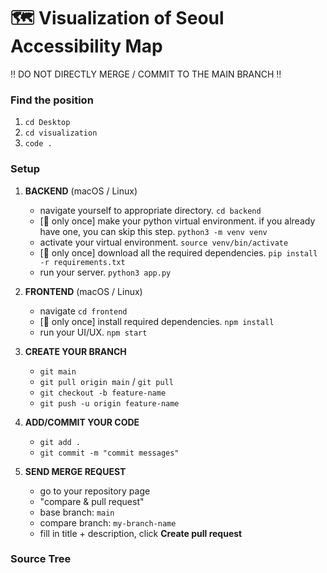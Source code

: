 # 🗺️ Visualization of Seoul Accessibility Map
‼️ DO NOT DIRECTLY MERGE / COMMIT TO THE MAIN BRANCH ‼️  

### **Find the position**  
1. ```cd Desktop```
2. ```cd visualization```
3. ```code .```
   
### **Setup**  
1. **BACKEND** (macOS / Linux)
      - navigate yourself to appropriate directory. ```cd backend```  
      - [🌟 only once] make your python virtual environment. if you already have one, you can skip this step. ```python3 -m venv venv```  
      - activate your virtual environment. ```source venv/bin/activate```  
      - [🌟 only once] download all the required dependencies. ```pip install -r requirements.txt```
      - run your server. ```python3 app.py```  

2. **FRONTEND** (macOS / Linux)
      - navigate ```cd frontend```
      - [🌟 only once] install required dependencies. ```npm install```
      - run your UI/UX. ```npm start```  

3. **CREATE YOUR BRANCH**
      - ```git main```  
      - ```git pull origin main``` / ```git pull```
      - ```git checkout -b feature-name```
      - ```git push -u origin feature-name```
  
4. **ADD/COMMIT YOUR CODE**
      - ```git add .```
      - ```git commit -m "commit messages"```

5. **SEND MERGE REQUEST**
      - go to your repository page
      - "compare & pull request"
      - base branch: ```main```
      - compare branch: ```my-branch-name```
      - fill in title + description, click **Create pull request**  

### **Source Tree**  
